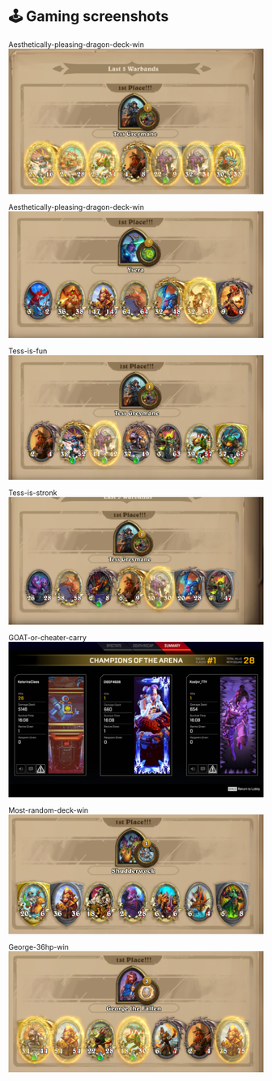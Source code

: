 # :joystick: Gaming screenshots

Aesthetically-pleasing-dragon-deck-win
![Tess-easy-murlocs](tess-easy-murlocs.png)

Aesthetically-pleasing-dragon-deck-win
![Aesthetically-pleasing-dragon-deck-win](aesthetically-pleasing-dragon-deck-win.png)

Tess-is-fun
![Tess-is-fun](Tess-is-fun.png)

Tess-is-stronk
![Tess-is-stronk](Tess-is-stronk.png)

GOAT-or-cheater-carry
![GOAT-or-cheater-carry](goat-or-cheater-carry.png)

Most-random-deck-win
![Most-random-deck-win](most-random-deck-win.png)

George-36hp-win
![George-36hp-win](George-36hp-win.png)
